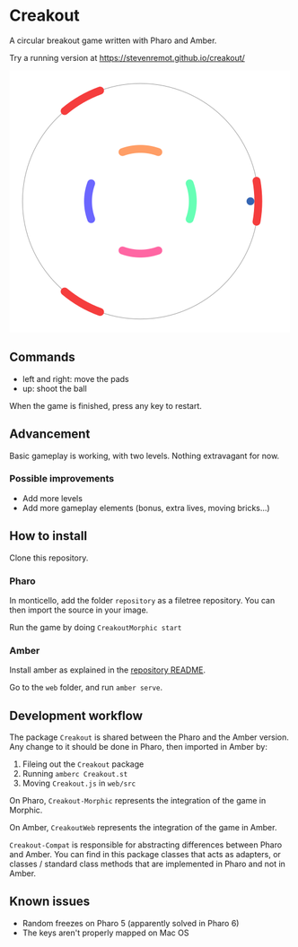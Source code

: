 # Creakout

A circular breakout game written with Pharo and Amber.

Try a running version at https://stevenremot.github.io/creakout/

![Screenshot of the game](./screenshots/simple.png)

## Commands

- left and right: move the pads
- up: shoot the ball

When the game is finished, press any key to restart.

## Advancement

Basic gameplay is working, with two levels. Nothing extravagant for now.

### Possible improvements

- Add more levels
- Add more gameplay elements (bonus, extra lives, moving bricks...)

## How to install

Clone this repository.

### Pharo

In monticello, add the folder `repository` as a filetree
repository. You can then import the source in your image.

Run the game by doing `CreakoutMorphic start`

### Amber

Install amber as explained in the [repository README](https://lolg.it/amber/amber).

Go to the `web` folder, and run `amber serve`.

## Development workflow

The package `Creakout` is shared between the Pharo and the Amber version. Any change to it should be done in Pharo, then imported in Amber by:

1. Fileing out the `Creakout` package
2. Running `amberc Creakout.st`
3. Moving `Creakout.js` in `web/src`

On Pharo, `Creakout-Morphic` represents the integration of the game in Morphic.

On Amber, `CreakoutWeb` represents the integration of the game in Amber.

`Creakout-Compat` is responsible for abstracting differences between Pharo and Amber. You can find in this package classes that acts as adapters, or classes / standard class methods that are implemented in Pharo and not in Amber.

## Known issues

- Random freezes on Pharo 5 (apparently solved in Pharo 6)
- The keys aren't properly mapped on Mac OS

